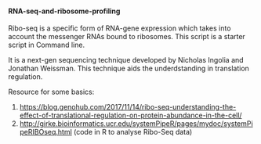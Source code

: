#### RNA-seq-and-ribosome-profiling
Ribo-seq is a specific form of RNA-gene expression which takes into account the messenger RNAs bound to ribosomes.
This script is a starter script in Command line. 

It is a next-gen sequencing technique developed by Nicholas Ingolia and Jonathan Weissman. 
This technique aids the underdstanding in translation regulation.

Resource for some basics: 
1. https://blog.genohub.com/2017/11/14/ribo-seq-understanding-the-effect-of-translational-regulation-on-protein-abundance-in-the-cell/
2. http://girke.bioinformatics.ucr.edu/systemPipeR/pages/mydoc/systemPipeRIBOseq.html (code in R to analyse Ribo-Seq data)
